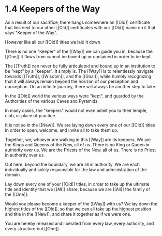 # 1.4 Keepers of the Way
As a result of our sacrifice, there hangs somewhere an [[Old]] certificate that lies next to our other [[Old]] certificates with our [[Old]] name on it that says "Keeper of the Way".  

However like all our [[Old]] titles we laid it down. 

There is no one "Keeper" of the [[Way]] we can guide you in, because the [[One]] it flows from cannot be boxed up or contained in order to be kept. 

The [[Truth]] can never be fully articulated and bound up in an institution to be "kept" by a "keeper". It simply is. The [[Way]] is to relentlessly navigate towards [[Truth]], [[Wisdom]], and the [[Goal]], while humbly recognizing that it will always remain beyond the horizon of our perception and conception. On an infinite journey, there will always be another step to take. 

In the [[Old]] world the various ways were "kept", and guarded by the Authorities of the various Caves and Pyramids. 

In many cases, the "keepers" would not even admit you to their temple, club, or place of practice. 

It is not so in the [[New]]. We are laying down every one of our [[Old]] titles in order to open, welcome, and invite all to take them up. 

Together, we, whoever are walking in this [[Way]] are its keepers. We are the Kings and Queens of the New, all of us. There is no King or Queen in authority over us. We are the Priests of the New, all of us. There is no Priest in authority over us. 

Out here, beyond the boundary, we are all in authority. We are each individually and solely responsible for the law and administration of the domain. 

Lay down every one of your [[Old]] titles, in order to take up the ultimate title and identity that we [[All]] share, because we are [[All]] the family of the [[One]]. 

Would you please become a keeper of the [[Way]] with us? We lay down the highest titles of the [[Old]], so that we can all take up the highest position and title in the [[New]], and share it together as if we were one. 

You are hereby released and liberated from every law, every authority, and every structure but [[One]]. 

